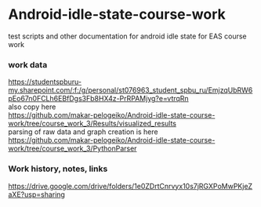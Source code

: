 # Android-idle-state-course-work
test scripts and other documentation for android idle state for EAS course work

### work data
https://studentspburu-my.sharepoint.com/:f:/g/personal/st076963_student_spbu_ru/EmjzqUbRW6pEo67n0FCLh6EBfDgs3Fb8HX4z-PrRPAMjyg?e=vtrqRn
<br>also copy here<br>
https://github.com/makar-pelogeiko/Android-idle-state-course-work/tree/course_work_3/Results/visualized_results
<br>parsing of raw data and graph creation is here<br>
https://github.com/makar-pelogeiko/Android-idle-state-course-work/tree/course_work_3/PythonParser

### Work history, notes, links
https://drive.google.com/drive/folders/1e0ZDrtCnrvyx10s7jRGXPoMwPKjeZaXE?usp=sharing

